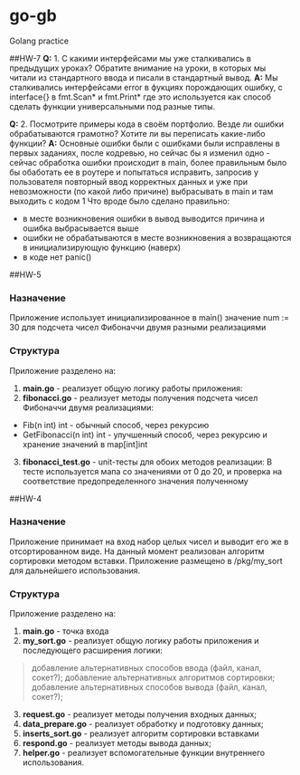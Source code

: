 # go-gb
Golang practice

##HW-7
**Q:** 1. С какими интерфейсами мы уже сталкивались в предыдущих уроках? Обратите внимание на уроки, в которых мы читали из 
стандартного ввода и писали в стандартный вывод.
**A:** Мы сталкивались интерфейсами error в фукциях порождающих ошибку, с interface{} в fmt.Scan* и fmt.Print* где это используется
как способ сделать функции универсальными под разные типы.

**Q:** 2. Посмотрите примеры кода в своём портфолио. Везде ли ошибки обрабатываются грамотно? Хотите ли вы переписать какие-либо функции?
**A:** Основные ошибки были с ошибками были исправлены в первых заданиях, после кодревью, но сейчас бы я изменил одно - 
сейчас обработка ошибки происходит в main, более правильным было бы обаботать ее в роутере и попытаться исправить, 
запросив у пользователя повторный ввод корректных данных и уже при невозможности (по какой либо причине) выбрасывать в 
main и там выходить с кодом 1
Что вроде было сделано правильно:
- в месте возникновения ошибки в вывод выводится причина и ошибка выбрасывается выше
- ошибки не обрабатываются в месте возникновения а возвращаются в инициализирующую функцию (наверх)
- в коде нет panic()


##HW-5
### Назначение
Приложение использует инициализированное в main() значение num := 30 для подсчета чисел Фибоначчи двумя разными реализациями

### Структура
Приложение разделено на:
1. **main.go** - реализует общую логику работы приложения:
2. **fibonacci.go** - реализует методы получения подсчета чисел Фибоначчи двумя реализациями:
- Fib(n int) int - обычный способ, через рекурсию
- GetFibonacci(n int) int - улучшенный способ, через рекурсию и хранение значений в map[int]int
3. **fibonacci_test.go** - unit-тесты для обоих методов реализации:
В тесте используется мапа со значениями от 0 до 20, и проверка на соответствие предопределенного значения полученному 

##HW-4
### Назначение
Приложение принимает на вход набор целых чисел и выводит его же в отсортированном виде. На данный момент реализован алгоритм сортировки методом вставки.
Приложение размещено в /pkg/my_sort для дальнейшего использования.

### Структура
Приложение разделено на:
1. **main.go** - точка входа 
2. **my_sort.go** - реализует общую логику работы приложения и последующего расширения логики: 
> добавление альтернативных способов ввода (файл, канал, сокет?);
> добавление альтернативных алгоритмов сортировки;
> добавление альтернативных способов вывода (файл, канал, сокет?);

3. **request.go** - реализует методы получения входных данных;
4. **data_prepare.go** - реализует обработку и подготовку данных;
5. **inserts_sort.go** - реализует алгоритм сортировки вставками
6. **respond.go** - реализует методы вывода данных;
7. **helper.go** - реализует вспомогательные функции внутреннего использования.
